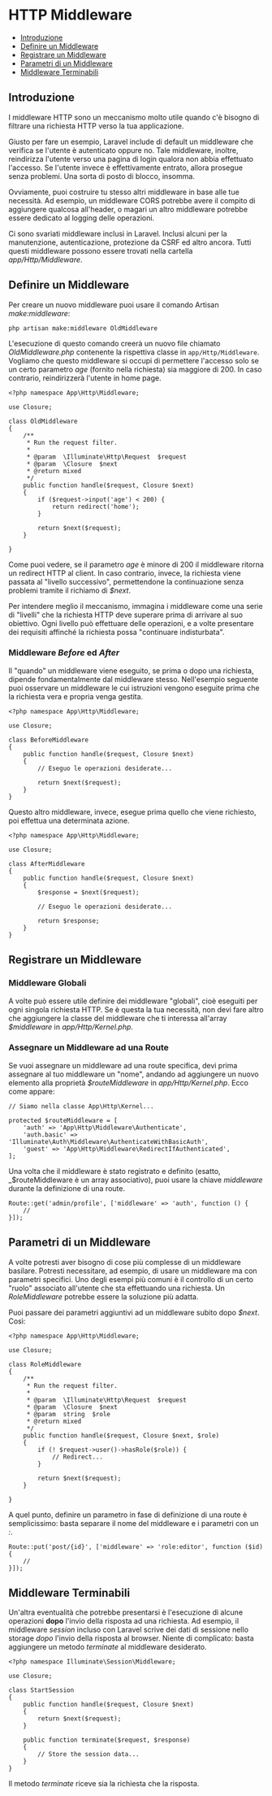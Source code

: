 # HTTP Middleware

- [Introduzione](#introduzione)
- [Definire un Middleware](#definire-middleware)
- [Registrare un Middleware](#registrare-middleware)
- [Parametri di un Middleware](#parametri-middleware)
- [Middleware Terminabili](#middleware-terminabili)

<a name="introduzione"></a>
## Introduzione

I middleware HTTP sono un meccanismo molto utile quando c'è bisogno di filtrare una richiesta HTTP verso la tua applicazione. 

Giusto per fare un esempio, Laravel include di default un middleware che verifica se l'utente è autenticato oppure no. Tale middleware, inoltre, reindirizza l'utente verso una pagina di login qualora non abbia effettuato l'accesso. Se l'utente invece è effettivamente entrato, allora prosegue senza problemi. Una sorta di posto di blocco, insomma.

Ovviamente, puoi costruire tu stesso altri middleware in base alle tue necessità. Ad esempio, un middleware CORS potrebbe avere il compito di aggiungere qualcosa all'header, o magari un altro middleware potrebbe essere dedicato al logging delle operazioni.

Ci sono svariati middleware inclusi in Laravel. Inclusi alcuni per la manutenzione, autenticazione, protezione da CSRF ed altro ancora. Tutti questi middleware possono essere trovati nella cartella _app/Http/Middleware_.

<a name="definire-middleware"></a>
## Definire un Middleware

Per creare un nuovo middleware puoi usare il comando Artisan _make:middleware_:

	php artisan make:middleware OldMiddleware

L'esecuzione di questo comando creerà un nuovo file chiamato _OldMiddleware.php_ contenente la rispettiva classe in `app/Http/Middleware`. Vogliamo che questo middleware si occupi di permettere l'accesso solo se un certo parametro _age_ (fornito nella richiesta) sia maggiore di 200. In caso contrario, reindirizzerà l'utente in home page.

	<?php namespace App\Http\Middleware;

	use Closure;

	class OldMiddleware
	{
		/**
		 * Run the request filter.
		 *
		 * @param  \Illuminate\Http\Request  $request
		 * @param  \Closure  $next
		 * @return mixed
		 */
		public function handle($request, Closure $next)
		{
			if ($request->input('age') < 200) {
				return redirect('home');
			}

			return $next($request);
		}

	}

Come puoi vedere, se il parametro _age_ è minore di 200 il middleware ritorna un redirect HTTP al client. In caso contrario, invece, la richiesta viene passata al "livello successivo", permettendone la continuazione senza problemi tramite il richiamo di _$next_.

Per intendere meglio il meccanismo, immagina i middleware come una serie di "livelli" che la richiesta HTTP deve superare prima di arrivare al suo obiettivo. Ogni livello può effettuare delle operazioni, e a volte presentare dei requisiti affinché la richiesta possa "continuare indisturbata".

### Middleware *Before* ed *After*

Il "quando" un middleware viene eseguito, se prima o dopo una richiesta, dipende fondamentalmente dal middleware stesso. Nell'esempio seguente puoi osservare un middleware le cui istruzioni vengono eseguite prima che la richiesta vera e propria venga gestita.

	<?php namespace App\Http\Middleware;

	use Closure;

	class BeforeMiddleware
	{
		public function handle($request, Closure $next)
		{
			// Eseguo le operazioni desiderate...

			return $next($request);
		}
	}

Questo altro middleware, invece, esegue prima quello che viene richiesto, poi effettua una determinata azione.

	<?php namespace App\Http\Middleware;

	use Closure;

	class AfterMiddleware
	{
		public function handle($request, Closure $next)
		{
			$response = $next($request);

			// Eseguo le operazioni desiderate...

			return $response;
		}
	}

<a name="registrare-middleware"></a>
## Registrare un Middleware

### Middleware Globali

A volte può essere utile definire dei middleware "globali", cioè eseguiti per ogni singola richiesta HTTP. Se è questa la tua necessità, non devi fare altro che aggiungere la classe del middleware che ti interessa all'array _$middleware_ in _app/Http/Kernel.php_.

### Assegnare un Middleware ad una Route

Se vuoi assegnare un middleware ad una route specifica, devi prima assegnare al tuo middleware un "nome", andando ad aggiungere un nuovo elemento alla proprietà _$routeMiddleware_ in _app/Http/Kernel.php_. Ecco come appare:

	// Siamo nella classe App\Http\Kernel...

    protected $routeMiddleware = [
        'auth' => 'App\Http\Middleware\Authenticate',
        'auth.basic' => 'Illuminate\Auth\Middleware\AuthenticateWithBasicAuth',
        'guest' => 'App\Http\Middleware\RedirectIfAuthenticated',
    ];

Una volta che il middleware è stato registrato e definito (esatto, _$routeMiddleware è un array associativo), puoi usare la chiave _middleware_ durante la definizione di una route.

	Route::get('admin/profile', ['middleware' => 'auth', function () {
		//
	}]);

<a name="parametri-middleware"></a>
## Parametri di un Middleware

A volte potresti aver bisogno di cose più complesse di un middleware basilare. Potresti necessitare, ad esempio, di usare un middleware ma con parametri specifici. Uno degli esempi più comuni è il controllo di un certo "ruolo" associato all'utente che sta effettuando una richiesta. Un _RoleMiddleware_ potrebbe essere la soluzione più adatta.

Puoi passare dei parametri aggiuntivi ad un middleware subito dopo _$next_. Così:

	<?php namespace App\Http\Middleware;

	use Closure;

	class RoleMiddleware
	{
		/**
		 * Run the request filter.
		 *
		 * @param  \Illuminate\Http\Request  $request
		 * @param  \Closure  $next
		 * @param  string  $role
		 * @return mixed
		 */
		public function handle($request, Closure $next, $role)
		{
			if (! $request->user()->hasRole($role)) {
				// Redirect...
			}

			return $next($request);
		}

	}

A quel punto, definire un parametro in fase di definizione di una route è semplicissimo: basta separare il nome del middleware e i parametri con un _:_. 

	Route::put('post/{id}', ['middleware' => 'role:editor', function ($id) {
		//
	}]);

<a name="middleware-terminabili"></a>
## Middleware Terminabili

Un'altra eventualità che potrebbe presentarsi è l'esecuzione di alcune operazioni **dopo** l'invio della risposta ad una richiesta. Ad esempio, il middleware _session_ incluso con Laravel scrive dei dati di sessione nello storage _dopo_ l'invio della risposta al browser. Niente di complicato: basta aggiungere un metodo _terminate_ al middleware desiderato.

	<?php namespace Illuminate\Session\Middleware;

	use Closure;

	class StartSession
	{
		public function handle($request, Closure $next)
		{
			return $next($request);
		}

		public function terminate($request, $response)
		{
			// Store the session data...
		}
	}

Il metodo _terminate_ riceve sia la richiesta che la risposta.
